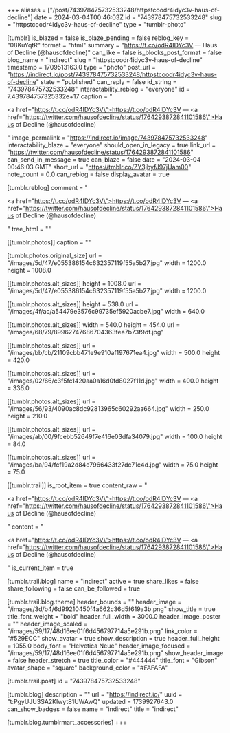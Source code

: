 +++
aliases = ["/post/743978475732533248/httpstcoodr4idyc3v-haus-of-decline"]
date = 2024-03-04T00:46:03Z
id = "743978475732533248"
slug = "httpstcoodr4idyc3v-haus-of-decline"
type = "tumblr-photo"

[tumblr]
is_blazed = false
is_blaze_pending = false
reblog_key = "08KuYqtR"
format = "html"
summary = "https://t.co/odR4IDYc3V — Haus of Decline (@hausofdecline)"
can_like = false
is_blocks_post_format = false
blog_name = "indirect"
slug = "httpstcoodr4idyc3v-haus-of-decline"
timestamp = 1709513163.0
type = "photo"
post_url = "https://indirect.io/post/743978475732533248/httpstcoodr4idyc3v-haus-of-decline"
state = "published"
can_reply = false
id_string = "743978475732533248"
interactability_reblog = "everyone"
id = 7.439784757325332e+17
caption = "<p><a href=\"https://t.co/odR4IDYc3V\">https://t.co/odR4IDYc3V</a> — <a href=\"https://twitter.com/hausofdecline/status/1764293872841101586\">Haus of Decline (@hausofdecline)</a></p>"
image_permalink = "https://indirect.io/image/743978475732533248"
interactability_blaze = "everyone"
should_open_in_legacy = true
link_url = "https://twitter.com/hausofdecline/status/1764293872841101586"
can_send_in_message = true
can_blaze = false
date = "2024-03-04 00:46:03 GMT"
short_url = "https://tmblr.co/ZY3jbyfJ97jUam00"
note_count = 0.0
can_reblog = false
display_avatar = true

[tumblr.reblog]
comment = "<p><a href=\"https://t.co/odR4IDYc3V\">https://t.co/odR4IDYc3V</a> — <a href=\"https://twitter.com/hausofdecline/status/1764293872841101586\">Haus of Decline (@hausofdecline)</a></p>"
tree_html = ""

[[tumblr.photos]]
caption = ""

[tumblr.photos.original_size]
url = "/images/5d/47/e055386154c632357119f55a5b27.jpg"
width = 1200.0
height = 1008.0

[[tumblr.photos.alt_sizes]]
height = 1008.0
url = "/images/5d/47/e055386154c632357119f55a5b27.jpg"
width = 1200.0

[[tumblr.photos.alt_sizes]]
height = 538.0
url = "/images/4f/ac/a54479e3576c99735ef5920acbe7.jpg"
width = 640.0

[[tumblr.photos.alt_sizes]]
width = 540.0
height = 454.0
url = "/images/68/79/89962747686704363fea7b73f9df.jpg"

[[tumblr.photos.alt_sizes]]
url = "/images/bb/cb/21109cbb471e9e910af197671ea4.jpg"
width = 500.0
height = 420.0

[[tumblr.photos.alt_sizes]]
url = "/images/02/66/c3f5fc1420aa0a16d0fd8027f11d.jpg"
width = 400.0
height = 336.0

[[tumblr.photos.alt_sizes]]
url = "/images/56/93/4090ac8dc92813965c60292aa664.jpg"
width = 250.0
height = 210.0

[[tumblr.photos.alt_sizes]]
url = "/images/ab/00/9fcebb52649f7e416e03dfa34079.jpg"
width = 100.0
height = 84.0

[[tumblr.photos.alt_sizes]]
url = "/images/ba/94/fcf19a2d84e7966433f27dc71c4d.jpg"
width = 75.0
height = 75.0

[[tumblr.trail]]
is_root_item = true
content_raw = "<p><a href=\"https://t.co/odR4IDYc3V\">https://t.co/odR4IDYc3V</a> — <a href=\"https://twitter.com/hausofdecline/status/1764293872841101586\">Haus of Decline (@hausofdecline)</a></p>"
content = "<p><a href=\"https://t.co/odR4IDYc3V\">https://t.co/odR4IDYc3V</a> &mdash; <a href=\"https://twitter.com/hausofdecline/status/1764293872841101586\">Haus of Decline (@hausofdecline)</a></p>"
is_current_item = true

[tumblr.trail.blog]
name = "indirect"
active = true
share_likes = false
share_following = false
can_be_followed = true

[tumblr.trail.blog.theme]
header_bounds = ""
header_image = "/images/3d/b4/6d99210450f4a662c36d5f619a3b.png"
show_title = true
title_font_weight = "bold"
header_full_width = 3000.0
header_image_poster = ""
header_image_scaled = "/images/59/17/48d16ee01f6d456797714a5e291b.png"
link_color = "#529ECC"
show_avatar = true
show_description = true
header_full_height = 1055.0
body_font = "Helvetica Neue"
header_image_focused = "/images/59/17/48d16ee01f6d456797714a5e291b.png"
show_header_image = false
header_stretch = true
title_color = "#444444"
title_font = "Gibson"
avatar_shape = "square"
background_color = "#FAFAFA"

[tumblr.trail.post]
id = "743978475732533248"

[tumblr.blog]
description = ""
url = "https://indirect.io/"
uuid = "t:PgyUJU3SA2Klwyt81UWAwQ"
updated = 1739927643.0
can_show_badges = false
name = "indirect"
title = "indirect"

[tumblr.blog.tumblrmart_accessories]
+++
